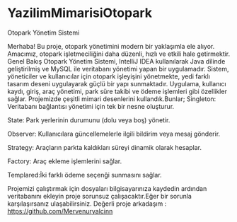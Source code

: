 # YazilimMimarisiOtopark
Otopark Yönetim Sistemi

Merhaba! Bu proje, otopark yönetimini modern bir yaklaşımla ele alıyor. Amacımız, otopark işletmeciliğini daha düzenli, hızlı ve etkili hale getirmektir.
Genel Bakış
Otopark Yönetim Sistemi, IntelliJ IDEA kullanılarak Java dilinde geliştirilmiş ve MySQL ile veritabanı yönetimi yapan bir uygulamadır. Sistem, yöneticiler ve kullanıcılar için otopark işleyişini yönetmekte, yedi farklı tasarım deseni uygulayarak güçlü bir yapı sunmaktadır. Uygulama, kullanıcı kaydı, giriş, araç yönetimi, park süre takibi ve ödeme işlemleri gibi özellikler sağlar.
Projemizde çeşitli mimari desenlerini kullandık.Bunlar;
Singleton: Veritabanı bağlantısı yönetimi için tek bir nesne oluşturur.

State: Park yerlerinin durumunu (dolu veya boş) yönetir.

Observer: Kullanıcılara güncellemelerle ilgili bildirim veya mesaj gönderir.

Strategy: Araçların parkta kaldıkları süreyi dinamik olarak hesaplar.

Factory: Araç ekleme işlemlerini sağlar.

Templared:İki farklı ödeme seçenği sunmasını sağlar.

Projemizi çalıştırmak için dosyaları bilgisayarınıza kaydedin ardından veritabanını ekleyin proje sorunsuz çalışacaktır.Eğer bir sorunla karşılaşırsanız ulaşabilirsiniz.
Değerli proje arkadaşım : https://github.com/Mervenuryalcinn
